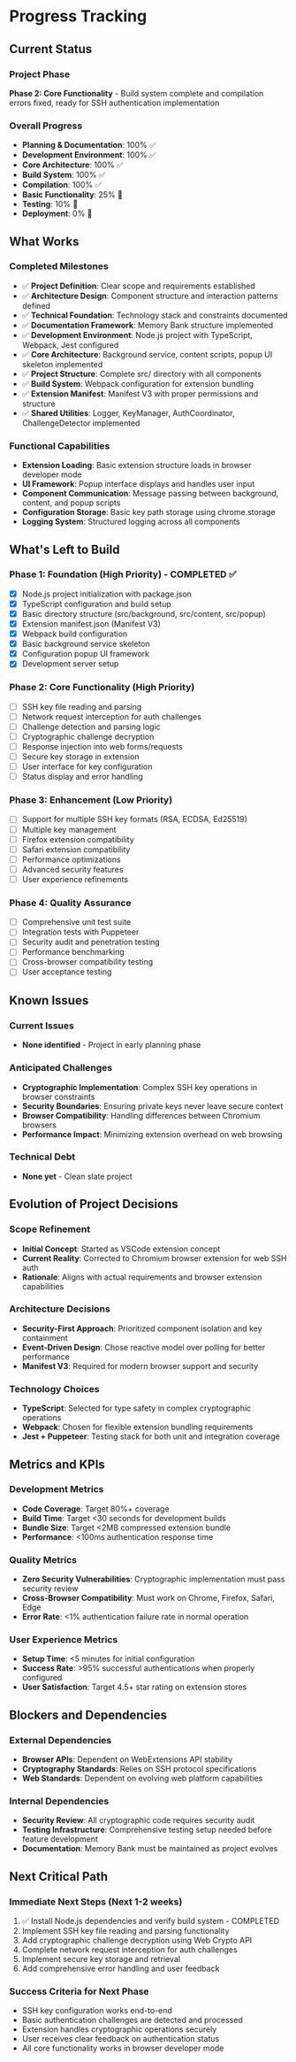 # Progress Tracking

## Current Status

### Project Phase
**Phase 2: Core Functionality** - Build system complete and compilation errors fixed, ready for SSH authentication implementation

### Overall Progress
- **Planning & Documentation**: 100% ✅
- **Development Environment**: 100% ✅
- **Core Architecture**: 100% ✅
- **Build System**: 100% ✅
- **Compilation**: 100% ✅
- **Basic Functionality**: 25% 🔄
- **Testing**: 10% 🔄
- **Deployment**: 0% 🔄

## What Works

### Completed Milestones
- ✅ **Project Definition**: Clear scope and requirements established
- ✅ **Architecture Design**: Component structure and interaction patterns defined
- ✅ **Technical Foundation**: Technology stack and constraints documented
- ✅ **Documentation Framework**: Memory Bank structure implemented
- ✅ **Development Environment**: Node.js project with TypeScript, Webpack, Jest configured
- ✅ **Core Architecture**: Background service, content scripts, popup UI skeleton implemented
- ✅ **Project Structure**: Complete src/ directory with all components
- ✅ **Build System**: Webpack configuration for extension bundling
- ✅ **Extension Manifest**: Manifest V3 with proper permissions and structure
- ✅ **Shared Utilities**: Logger, KeyManager, AuthCoordinator, ChallengeDetector implemented

### Functional Capabilities
- **Extension Loading**: Basic extension structure loads in browser developer mode
- **UI Framework**: Popup interface displays and handles user input
- **Component Communication**: Message passing between background, content, and popup scripts
- **Configuration Storage**: Basic key path storage using chrome.storage
- **Logging System**: Structured logging across all components

## What's Left to Build

### Phase 1: Foundation (High Priority) - COMPLETED ✅
- [x] Node.js project initialization with package.json
- [x] TypeScript configuration and build setup
- [x] Basic directory structure (src/background, src/content, src/popup)
- [x] Extension manifest.json (Manifest V3)
- [x] Webpack build configuration
- [x] Basic background service skeleton
- [x] Configuration popup UI framework
- [x] Development server setup

### Phase 2: Core Functionality (High Priority)
- [ ] SSH key file reading and parsing
- [ ] Network request interception for auth challenges
- [ ] Challenge detection and parsing logic
- [ ] Cryptographic challenge decryption
- [ ] Response injection into web forms/requests
- [ ] Secure key storage in extension
- [ ] User interface for key configuration
- [ ] Status display and error handling

### Phase 3: Enhancement (Low Priority)
- [ ] Support for multiple SSH key formats (RSA, ECDSA, Ed25519)
- [ ] Multiple key management
- [ ] Firefox extension compatibility
- [ ] Safari extension compatibility
- [ ] Performance optimizations
- [ ] Advanced security features
- [ ] User experience refinements

### Phase 4: Quality Assurance
- [ ] Comprehensive unit test suite
- [ ] Integration tests with Puppeteer
- [ ] Security audit and penetration testing
- [ ] Performance benchmarking
- [ ] Cross-browser compatibility testing
- [ ] User acceptance testing

## Known Issues

### Current Issues
- **None identified** - Project in early planning phase

### Anticipated Challenges
- **Cryptographic Implementation**: Complex SSH key operations in browser constraints
- **Security Boundaries**: Ensuring private keys never leave secure context
- **Browser Compatibility**: Handling differences between Chromium browsers
- **Performance Impact**: Minimizing extension overhead on web browsing

### Technical Debt
- **None yet** - Clean slate project

## Evolution of Project Decisions

### Scope Refinement
- **Initial Concept**: Started as VSCode extension concept
- **Current Reality**: Corrected to Chromium browser extension for web SSH auth
- **Rationale**: Aligns with actual requirements and browser extension capabilities

### Architecture Decisions
- **Security-First Approach**: Prioritized component isolation and key containment
- **Event-Driven Design**: Chose reactive model over polling for better performance
- **Manifest V3**: Required for modern browser support and security

### Technology Choices
- **TypeScript**: Selected for type safety in complex cryptographic operations
- **Webpack**: Chosen for flexible extension bundling requirements
- **Jest + Puppeteer**: Testing stack for both unit and integration coverage

## Metrics and KPIs

### Development Metrics
- **Code Coverage**: Target 80%+ coverage
- **Build Time**: Target <30 seconds for development builds
- **Bundle Size**: Target <2MB compressed extension bundle
- **Performance**: <100ms authentication response time

### Quality Metrics
- **Zero Security Vulnerabilities**: Cryptographic implementation must pass security review
- **Cross-Browser Compatibility**: Must work on Chrome, Firefox, Safari, Edge
- **Error Rate**: <1% authentication failure rate in normal operation

### User Experience Metrics
- **Setup Time**: <5 minutes for initial configuration
- **Success Rate**: >95% successful authentications when properly configured
- **User Satisfaction**: Target 4.5+ star rating on extension stores

## Blockers and Dependencies

### External Dependencies
- **Browser APIs**: Dependent on WebExtensions API stability
- **Cryptography Standards**: Relies on SSH protocol specifications
- **Web Standards**: Dependent on evolving web platform capabilities

### Internal Dependencies
- **Security Review**: All cryptographic code requires security audit
- **Testing Infrastructure**: Comprehensive testing setup needed before feature development
- **Documentation**: Memory Bank must be maintained as project evolves

## Next Critical Path

### Immediate Next Steps (Next 1-2 weeks)
1. ✅ Install Node.js dependencies and verify build system - COMPLETED
2. Implement SSH key file reading and parsing functionality
3. Add cryptographic challenge decryption using Web Crypto API
4. Complete network request interception for auth challenges
5. Implement secure key storage and retrieval
6. Add comprehensive error handling and user feedback

### Success Criteria for Next Phase
- SSH key configuration works end-to-end
- Basic authentication challenges are detected and processed
- Extension handles cryptographic operations securely
- User receives clear feedback on authentication status
- All core functionality works in browser developer mode
